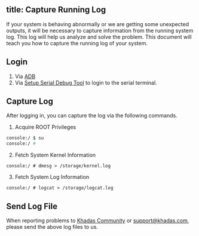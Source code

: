 title: Capture Running Log
---

If your system is behaving abnormally or we are getting some unexpected outputs, it will be necessary to capture information from the running system log. This log will help us analyze and solve the problem. This document will teach you how to capture the running log of your system.

## Login

1. Via [ADB](/android/vim4/ADBTool.html)
2. Via [Setup Serial Debug Tool](/android/vim1/SetupSerialTool.html) to login to the serial terminal.

## Capture Log

After logging in, you can capture the log via the following commands.

1. Acquire ROOT Privileges

```bash
console:/ $ su
console:/ #
```

2. Fetch System Kernel Information

```
console:/ # dmesg > /storage/kernel.log
```

3. Fetch System Log Information

```
console:/ # logcat > /storage/logcat.log
```

## Send Log File

When reporting problems to [Khadas Community](https://forum.khadas.com/) or support@khadas.com, please send the above log files to us.
